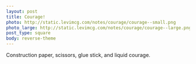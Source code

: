 ```yaml
---
layout: post
title: Courage!
photo: http://static.levimcg.com/notes/courage/courage--small.png
photo_large: http://static.levimcg.com/notes/courage/courage--large.png
post_type: square
body: reverse-theme
---
```

Construction paper, scissors, glue stick, and liquid courage.
